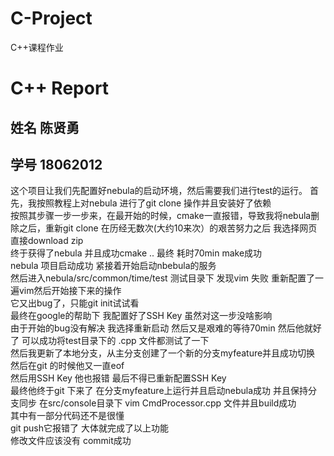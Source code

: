 # C-Project
C++课程作业
# C++ Report
## 姓名 陈贤勇
## 学号 18062012
这个项目让我们先配置好nebula的启动环境，然后需要我们进行test的运行。
首先，我按照教程上对nebula 进行了git clone 操作并且安装好了依赖  
按照其步骤一步一步来，在最开始的时候，cmake一直报错，导致我将nebula删除之后，重新git clone
在历经无数次(大约10来次）的艰苦努力之后 我选择网页直接download zip  
终于获得了nebula 并且成功cmake .. 最终 耗时70min make成功  
nebula 项目启动成功
紧接着开始启动nbebula的服务  
然后进入nebula/src/common/time/test 测试目录下 发现vim 失败
重新配置了一遍vim然后开始接下来的操作  
它又出bug了，只能git init试试看  
最终在google的帮助下 我配置好了SSH Key  虽然对这一步没啥影响  
由于开始的bug没有解决 我选择重新启动 然后又是艰难的等待70min
然后他就好了 可以成功将test目录下的 .cpp 文件都测试了一下  
然后我更新了本地分支，从主分支创建了一个新的分支myfeature并且成功切换  
然后在git 的时候他又一直eof   
然后用SSH Key 他也报错 最后不得已重新配置SSH Key  
最终他终于git 下来了
在分支myfeature上运行并且启动nebula成功  并且保持分支同步
在src/console目录下 vim CmdProcessor.cpp 文件并且build成功  
其中有一部分代码还不是很懂  
git push它报错了
大体就完成了以上功能  
修改文件应该没有 commit成功 
